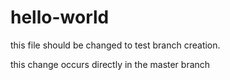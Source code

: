 # hello-world

this file should be changed to test branch creation.


this change occurs directly in the master branch

